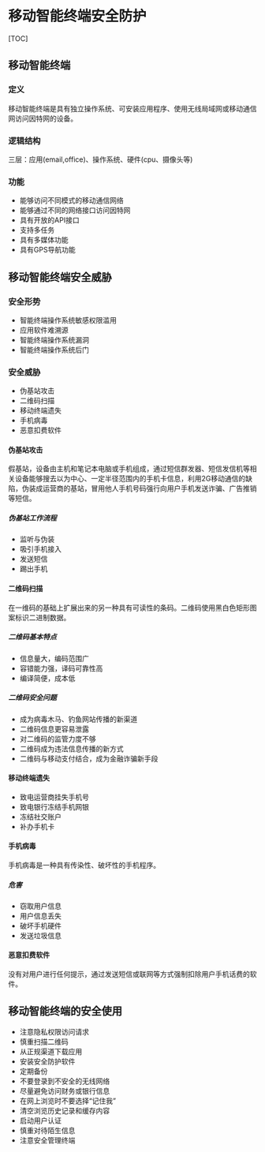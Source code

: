 # 移动智能终端安全防护



[TOC]



## 移动智能终端

### 定义

移动智能终端是具有独立操作系统、可安装应用程序、使用无线局域网或移动通信网访问因特网的设备。

### 逻辑结构

三层：应用(email,office)、操作系统、硬件(cpu、摄像头等)

### 功能

- 能够访问不同模式的移动通信网络
- 能够通过不同的网络接口访问因特网
- 具有开放的API接口
- 支持多任务
- 具有多媒体功能
- 具有GPS导航功能





## 移动智能终端安全威胁

### 安全形势

- 智能终端操作系统敏感权限滥用
- 应用软件难溯源
- 智能终端操作系统漏洞
- 智能终端操作系统后门

### 安全威胁

- 伪基站攻击
- 二维码扫描
- 移动终端遗失
- 手机病毒
- 恶意扣费软件

#### 伪基站攻击

假基站，设备由主机和笔记本电脑或手机组成，通过短信群发器、短信发信机等相关设备能够搜去以为中心、一定半径范围内的手机卡信息，利用2G移动通信的缺陷，伪装成运营商的基站，冒用他人手机号码强行向用户手机发送诈骗、广告推销等短信。

##### 伪基站工作流程

- 监听与伪装
- 吸引手机接入
- 发送短信
- 踢出手机

#### 二维码扫描

在一维码的基础上扩展出来的另一种具有可读性的条码。二维码使用黑白色矩形图案标识二进制数据。

##### 二维码基本特点

- 信息量大，编码范围广
- 容错能力强，译码可靠性高
- 编译简便，成本低

##### 二维码安全问题

- 成为病毒木马、钓鱼网站传播的新渠道
- 二维码信息更容易泄露
- 对二维码的监管力度不够
- 二维码成为违法信息传播的新方式
- 二维码与移动支付结合，成为金融诈骗新手段



#### 移动终端遗失

- 致电运营商挂失手机号
- 致电银行冻结手机网银
- 冻结社交账户
- 补办手机卡



#### 手机病毒

手机病毒是一种具有传染性、破坏性的手机程序。

##### 危害

- 窃取用户信息
- 用户信息丢失
- 破坏手机硬件
- 发送垃圾信息



#### 恶意扣费软件

没有对用户进行任何提示，通过发送短信或联网等方式强制扣除用户手机话费的软件。



## 移动智能终端的安全使用

- 注意隐私权限访问请求
- 慎重扫描二维码
- 从正规渠道下载应用
- 安装安全防护软件
- 定期备份
- 不要登录到不安全的无线网络
- 尽量避免访问财务或银行信息
- 在网上浏览时不要选择“记住我”
- 清空浏览历史记录和缓存内容
- 启动用户认证
- 慎重对待陌生信息
- 注意安全管理终端